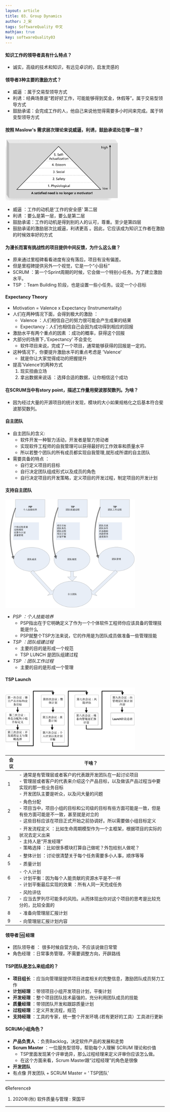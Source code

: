 ```yaml
---
layout: article
title: 03. Group Dynamics
author: J_宋
tags: SoftwareQuality 中文
mathjax: true
key: softwareQuality03
---
```




#### 知识工作的领导者具有什么特点？

- 诚实，高级的技术和知识，有远见卓识的，启发灵感的



#### 领导者3种主要的激励方式？

- 威逼 ：属于交易型领导方式
- 利诱：经典场景是“若好好工作，可能能够得到奖金，休假等”。属于交易型领导方式
- 鼓励承诺：会完成工作的人，他自己来说他觉得需要多小时间来完成。属于转变型领导方式



#### 按照 Maslow's 需求层次理论来说威逼，利诱，鼓励承诺处在哪一层？

<img src="/assets/images/软质/myNote/pic03/Picture1.png" alt="Picture1" style="zoom:35%;" />

- 威逼 ：工作的动机是‘工作的安全感’ 第二层
- 利诱 ：要么是第一层，要么是第二层
- 鼓励承诺：工作的动机是得到别的人的认可，尊重。至少是第四层
- 鼓励承诺的激励层次比威逼，利诱更高 。因此，它应该成为知识工作者在激励的时候效率好的方式



#### 为漫长而富有挑战性的项目提供中间反馈，为什么这么做？

- 原来通过里程碑看看进度有没有落后，项目有没有偏差。
- 但是里程碑提供另外一个视觉，它是一个“小目标”
- SCRUM ：第一个Sprint周期的时候，它会做一个特别小任务。为了建立激励水平。
- TSP ：Team Building 阶段，也是设置一些小任务。设定一个小目标



#### Expectancy Theory

- Motivation = Valence x Expectancy (Instrumentality)
- 人们在两种情况下面，会得到极大的激励 ：
  - Valence ：人们相信自己的努力很可能会产生成果的结果
  - Expectancy：人们也相信自己会因为成功得到相应的回报
- 激励水平有两个重点的因素 ：成功的概率，获得这个回报
- 大部分的场景下，’Expectancy’ 不会变化
  - 软件项目来说，完成了一个项目，通常能够获得的回报是一定的。
- 这种情况下，你要提升激励水平的重点考虑是 ’Valence’
  - 就是你让大家觉得成功的把握提升
- 提高’Valence’的两种方式
  1. 现实扭曲立场
  2. 拿出数据来说话 ：选择合适的数据，让你相信这个成功



#### 在SCRUM当中有story point，描述工作量用斐波那契数列。为啥？

- 因为经过大量的开源项目的统计发现，模块的大小如果规格化之后基本符合斐波那契数列。



#### **自主团队**

- ⾃主团队的含义:
  - 软件开发一种智力活动，开发者是智力劳动者
  - 实现软件⼯程师的⾃我管理可以获得最好的⼯作效率和质量水平
  - 所以若整个团队的所有成员都实现自我管理,就形成所谓的自主团队
- 需要具备的特点 ：
  - 自行定义项目的目标
  - 自行决定团队组成形式以及成员的角色
  - 自行决定项目的开发策略，定义项目的开发过程，制定项目的开发计划



#### 支持自主团队

<img src="/assets/images/软质/myNote/pic03/Picture2.png" alt="Picture2" style="zoom:40%;" />

- *PSP* *：个人技能培养*
  - PSP指出在于它明确定义了作为一个个体软件工程师你应该具备的管理技能是什么
  - PSP就整个TSP方法来说，它的作用是为团队成员做准备一些管理技能
- *TSP* *：团队组建过程*
  - 主要的目的是形成一个规范
  - TSP LUNCH 是团队组建过程
- *TSP* *：团队工作过程*
  - 主要的目的是形成一个管理



#### TSP Launch

<img src="/assets/images/软质/myNote/pic03/Picture3.png" alt="Picture3" style="zoom:40%;" />

| 会议  | 干啥？                                                       |
| ----- | ------------------------------------------------------------ |
| 1 | - 通常是有管理层或者客户的代表跟开发团队在一起讨论项目<br/>- 管理层或者客户的代表来介绍这个产品目标，以及做该产品过程当中要实现的那一些业务目标<br/>- 开发团队主要是听众，以及问大量的问题 |
| 2 | - 角色分配<br/>- 项目当中，项目小组的目标和公司级的目标有些方面可能是一致，但是有些方面可能是不一致，甚至就是对立的<br/> - 这些目标应该在项目正式开始之前协调好。所以需要做小组目标定义 |
| 3 | - 开发流程定义 ：比如生命周期模型作为一个主框架，根据项目的实际的状况去定义出来 <br/>- 主持人是“开发经理”<br/>- 策略选择 ：比如很多模块打算自己做呢？外包给别人做呢？ |
| 4 | - 整体计划 ：讨论很清楚关于每个任务需要多小人事，顺序等等    |
| 5 | - 质量计划                                                   |
| 6 | - 个人计划<br/>- 计划平衡：因为每个人能贡献的资源水平是不一样<br/>- 计划平衡最后实现的效果 ：所有人同一天完成任务 |
| 7 | - 风险评估<br/>- 应当去罗列尽可能多的风险。从而体现出你对这个项目的思考是比较充分的，比较全面的 |
| 8 | - 准备向管理层汇报计划                                       |
| 9 | - 向管理层汇报计划内容                                       |



#### 领导者 🆚 经理

- 团队领导者 ： 很多时候自营方向，不应该说做日常管
- 角色经理 ：日常事务管理，不需要调整方向，开辟路线



#### TSP团队是怎么来组成的？

- **项目组长** ：应当向管理层提供项目进度相关的完整信息，激励团队成员努力工作
- **计划经理** ：带领项目小组开发项目计划，平衡计划
- **开发经理** ：整个项目团队技术最强的，充分利用团队成员的技能
- **质量经理** ：带领团队开发和跟踪质量计划
- **过程经理** ：定义开发流程，规范
- **支持经理** ：工具的专家，统一整个开发环境.(若有更好的工具）工具进行更新



#### SCRUM小组角色？

- **产品负责人** ：负责Backlog，决定软件产品的发展和走势
- **Scrum Master** ：一位服务型领导，帮助每个人理解 SCRUM 理论和价值
  - TSP里面发现某个评审诡异，那么过程经理来定义评审你应该怎么做。
  - 在这个方面来看，Scrum Master跟“过程经理”的角色是很像
- **开发团队**
- 有点像 开发团队 + SCRUM Master = ‘ TSP团队’



***

《Reference》

1. 2020年(秋) 软件质量与管理 : 荣国平



***

